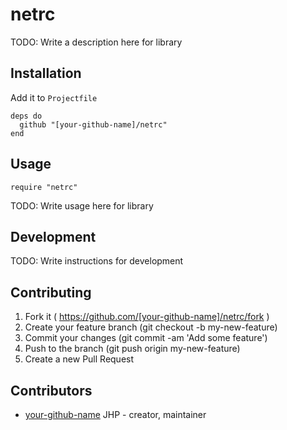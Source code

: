 # netrc

TODO: Write a description here for library

## Installation

Add it to `Projectfile`

```crystal
deps do
  github "[your-github-name]/netrc"
end
```

## Usage

```crystal
require "netrc"
```

TODO: Write usage here for library

## Development

TODO: Write instructions for development

## Contributing

1. Fork it ( https://github.com/[your-github-name]/netrc/fork )
2. Create your feature branch (git checkout -b my-new-feature)
3. Commit your changes (git commit -am 'Add some feature')
4. Push to the branch (git push origin my-new-feature)
5. Create a new Pull Request

## Contributors

- [your-github-name](https://github.com/[your-github-name]) JHP - creator, maintainer
